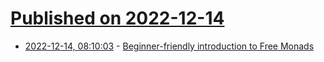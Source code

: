 # [Published on 2022-12-14](index.md)

* [2022-12-14, 08:10:03](https://lobste.rs/s/snekrx/beginner_friendly_introduction_free) - [Beginner-friendly introduction to Free Monads](https://notes.softinio.com/p/beginner-friendly-introduction-to?sd=pf)
